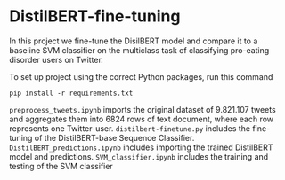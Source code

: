 # DistilBERT-fine-tuning
In this project we fine-tune the DisilBERT model and compare it to a baseline SVM classifier on the multiclass task of classifying pro-eating disorder users on Twitter.

To set up project using the correct Python packages, run this command
```
pip install -r requirements.txt
```

`preprocess_tweets.ipynb` imports the original dataset of 9.821.107 tweets and aggregates them into 6824 rows of text document, where each row represents one Twitter-user.
`distilbert-finetune.py` includes the fine-tuning of the DistilBERT-base Sequence Classifier.
`DistilBERT_predictions.ipynb` includes importing the trained DistilBERT model and predictions.
`SVM_classifier.ipynb` includes the training and testing of the SVM classifier
